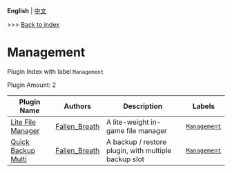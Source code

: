 **English** | [中文](readme-zh_cn.md)

\>\>\> [Back to index](/readme.md)

# Management

Plugin Index with label `Management`

Plugin Amount: 2

| Plugin Name | Authors | Description | Labels |
| --- | --- | --- | --- |
| [Lite File Manager](/plugins/lite_file_manager/readme.md) | [Fallen_Breath](https://github.com/Fallen-Breath) | A lite-weight in-game file manager | [`Management`](/labels/management/readme.md) |
| [Quick Backup Multi](/plugins/quick_backup_multi/readme.md) | [Fallen_Breath](https://github.com/Fallen-Breath) | A backup / restore plugin, with multiple backup slot | [`Management`](/labels/management/readme.md) |

